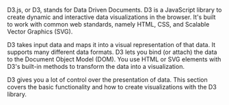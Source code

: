 D3.js, or D3, stands for Data Driven Documents.
D3 is a JavaScript library to create dynamic and interactive data visualizations in the browser.
It's built to work with common web standards, namely HTML, CSS, and Scalable Vector Graphics (SVG).

D3 takes input data and maps it into a visual representation of that data.
It supports many different data formats.
D3 lets you bind (or attach) the data to the Document Object Model (DOM).
You use HTML or SVG elements with D3's built-in methods to transform the data into a visualization.

D3 gives you a lot of control over the presentation of data.
This section covers the basic functionality and how to create visualizations with the D3 library.